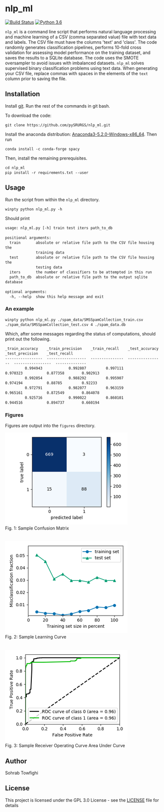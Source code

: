 # nlp_ml
[![Build Status](https://travis-ci.org/pySRURGS/nlp_ml.svg?branch=master)](https://travis-ci.org/pySRURGS/nlp_ml)
[![Python 3.6](https://img.shields.io/badge/python-3.6-blue.svg)](https://www.python.org/downloads/release/python-360/)

`nlp_ml` is a command line script that performs natural language processing and machine learning of a CSV (comma separated value) file with text data and labels. The CSV file must have the columns 'text' and 'class'. The code randomly generates classification pipelines, performs 10-fold cross validation for assessing model performance on the training dataset, and saves the results to a SQLite database. The code uses the SMOTE oversampler to avoid issues with imbalanced datasets. `nlp_ml` solves supervised binary classification problems using text data. When generating your CSV file, replace commas with spaces in the elements of the `text` column prior to saving the file.

## Installation

Install [git](https://git-scm.com/downloads). Run the rest of the commands in git bash.

To download the code:
```
git clone https://github.com/pySRURGS/nlp_ml.git
```
Install the anaconda distribution: [Anaconda3-5.2.0-Windows-x86_64](https://repo.anaconda.com/archive/Anaconda3-5.2.0-Windows-x86_64.exe). Then run 
```
conda install -c conda-forge spacy
```

Then, install the remaining prerequisites.

```
cd nlp_ml
pip install -r requirements.txt --user
```

## Usage

Run the script from within the `nlp_ml` directory.

```
winpty python nlp_ml.py -h
```

Should print 

```
usage: nlp_ml.py [-h] train test iters path_to_db

positional arguments:
  train       absolute or relative file path to the CSV file housing the
              training data
  test        absolute or relative file path to the CSV file housing the
              testing data
  iters       the number of classifiers to be attempted in this run
  path_to_db  absolute or relative file path to the output sqlite database

optional arguments:
  -h, --help  show this help message and exit
```

### An example

```
winpty python nlp_ml.py ./spam_data/SMSSpamCollection_train.csv ./spam_data/SMSSpamCollection_test.csv 4 ./spam_data.db
```

Which, after some messages regarding the status of computations, should print out the following.

```
_train_accuracy    _train_precision    _train_recall    _test_accuracy    _test_precision    _test_recall
-----------------  ------------------  ---------------  ----------------  -----------------  --------------
         0.994943            0.992807         0.997111          0.970323           0.877358        0.902913
         0.992054            0.988292         0.995907          0.974194           0.88785         0.92233
         0.972791            0.982077         0.963159          0.965161           0.872549        0.864078
         0.925716            0.990022         0.860101          0.944516           0.894737        0.660194

```

### Figures

Figures are output into the `figures` directory.

![confusion matrix](figures/confusion_matrix.png) <br> Fig. 1: Sample Confusion Matrix <br><br><br>
![learning plot](figures/learning_curve.png) <br> Fig. 2: Sample Learning Curve <br><br><br>
![roc auc](figures/roc_curve.png) <br> Fig. 3: Sample Receiver Operating Curve Area Under Curve


## Author
Sohrab Towfighi


## License
This project is licensed under the GPL 3.0 License - see the [LICENSE](LICENSE) file for details

